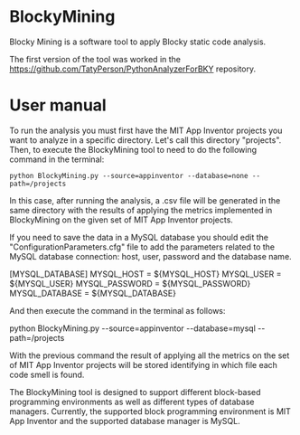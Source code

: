 # BlockyMining
Blocky Mining is a software tool to apply Blocky static code analysis.

The first version of the tool was worked in the https://github.com/TatyPerson/PythonAnalyzerForBKY repository.

# User manual

To run the analysis you must first have the MIT App Inventor projects you want to analyze in a specific directory. Let's call this directory "projects". Then, to execute the BlockyMining tool to need to do the following command in the terminal:

```python BlockyMining.py --source=appinventor --database=none --path=/projects```

In this case, after running the analysis, a .csv file will be generated in the same directory with the results of applying the metrics implemented in BlockyMining on the given set of MIT App Inventor projects.

If you need to save the data in a MySQL database you should edit the "ConfigurationParameters.cfg" file to add the parameters related to the MySQL database connection: host, user, password and the database name.

[MYSQL_DATABASE]
MYSQL_HOST = ${MYSQL_HOST}
MYSQL_USER = ${MYSQL_USER}
MYSQL_PASSWORD = ${MYSQL_PASSWORD}
MYSQL_DATABASE = ${MYSQL_DATABASE}

And then execute the command in the terminal as follows:

python BlockyMining.py --source=appinventor --database=mysql --path=/projects

With the previous command the result of applying all the metrics on the set of MIT App Inventor projects will be stored identifying in which file each code smell is found.

The BlockyMining tool is designed to support different block-based programming environments as well as different types of database managers. Currently, the supported block programming environment is MIT App Inventor and the supported database manager is MySQL.
